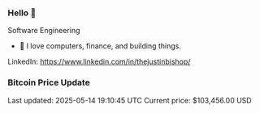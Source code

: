 ### Hello 🤙  

Software Engineering

- 🔭 I love computers, finance, and building things.
  
LinkedIn: https://www.linkedin.com/in/thejustinbishop/  































































































### Bitcoin Price Update
Last updated: 2025-05-14 19:10:45 UTC
Current price: $103,456.00 USD
